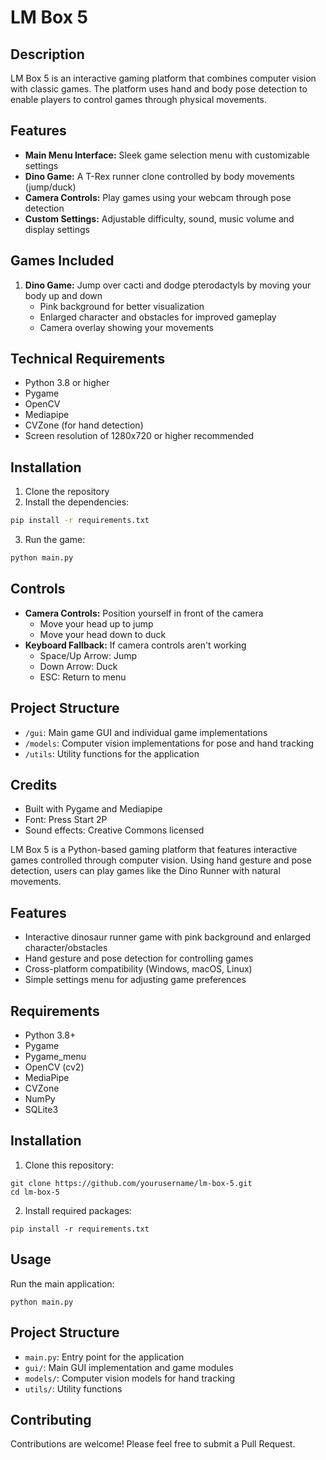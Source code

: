 # LM Box 5

## Description
LM Box 5 is an interactive gaming platform that combines computer vision with classic games. The platform uses hand and body pose detection to enable players to control games through physical movements.

## Features
- **Main Menu Interface:** Sleek game selection menu with customizable settings
- **Dino Game:** A T-Rex runner clone controlled by body movements (jump/duck)
- **Camera Controls:** Play games using your webcam through pose detection
- **Custom Settings:** Adjustable difficulty, sound, music volume and display settings

## Games Included
1. **Dino Game:** Jump over cacti and dodge pterodactyls by moving your body up and down
   - Pink background for better visualization
   - Enlarged character and obstacles for improved gameplay
   - Camera overlay showing your movements

## Technical Requirements
- Python 3.8 or higher
- Pygame
- OpenCV
- Mediapipe
- CVZone (for hand detection)
- Screen resolution of 1280x720 or higher recommended

## Installation
1. Clone the repository
2. Install the dependencies:
```bash
pip install -r requirements.txt
```
3. Run the game:
```bash
python main.py
```

## Controls
- **Camera Controls:** Position yourself in front of the camera
  - Move your head up to jump
  - Move your head down to duck
- **Keyboard Fallback:** If camera controls aren't working
  - Space/Up Arrow: Jump
  - Down Arrow: Duck
  - ESC: Return to menu

## Project Structure
- `/gui`: Main game GUI and individual game implementations
- `/models`: Computer vision implementations for pose and hand tracking
- `/utils`: Utility functions for the application

## Credits
- Built with Pygame and Mediapipe
- Font: Press Start 2P
- Sound effects: Creative Commons licensed

LM Box 5 is a Python-based gaming platform that features interactive games controlled through computer vision. Using hand gesture and pose detection, users can play games like the Dino Runner with natural movements.

## Features

- Interactive dinosaur runner game with pink background and enlarged character/obstacles
- Hand gesture and pose detection for controlling games
- Cross-platform compatibility (Windows, macOS, Linux)
- Simple settings menu for adjusting game preferences

## Requirements

- Python 3.8+
- Pygame
- Pygame_menu
- OpenCV (cv2)
- MediaPipe
- CVZone
- NumPy
- SQLite3

## Installation

1. Clone this repository:
```
git clone https://github.com/yourusername/lm-box-5.git
cd lm-box-5
```

2. Install required packages:
```
pip install -r requirements.txt
```

## Usage

Run the main application:
```
python main.py
```

## Project Structure

- `main.py`: Entry point for the application
- `gui/`: Main GUI implementation and game modules
- `models/`: Computer vision models for hand tracking
- `utils/`: Utility functions

## Contributing

Contributions are welcome! Please feel free to submit a Pull Request.
